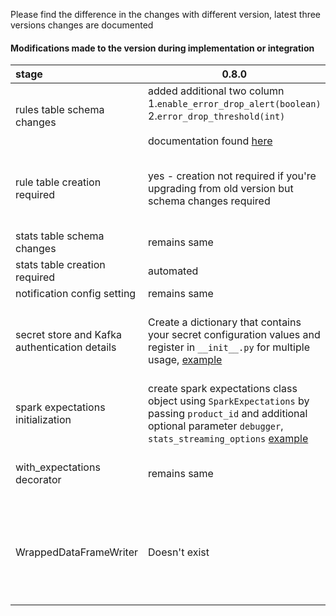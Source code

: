 Please find the difference in the changes with different version, latest three versions changes are documented

#### Modifications made to the version during implementation or integration



| stage                                         | 0.8.0                                                                                                                                                                                                                                        | 1.0.0                                                                                                                    |   
|:----------------------------------------------|----------------------------------------------------------------------------------------------------------------------------------------------------------------------------------------------------------------------------------------------|--------------------------------------------------------------------------------------------------------------------------|
| rules table schema changes                    | added additional two column <br> 1.`enable_error_drop_alert(boolean)` <br> 2.`error_drop_threshold(int)` <br><br> documentation found [here](https://engineering.nike.com/spark-expectations/0.8.1/getting-started/setup/)                  | Remains same                                                                                                             |                                               
| rule table creation required                  | yes - creation not required if you're upgrading from old version but schema changes required                                                                                                                                                 | yes - creation not required if you're upgrading from old version but schema changes required                             |       
| stats table schema changes                    | remains same                                                                                                                                                                                                                                 | Remains Same                                                                                                             |                               
| stats table creation required                 | automated                                                                                                                                                                                                                                    | Remains Same                                                                                                             |
| notification config setting                   | remains same                                                                                                                                                                                                                                 | Remains Same                                                                                                             |
| secret store and Kafka authentication details | Create a dictionary that contains your secret configuration values and register in `__init__.py` for multiple usage, [example](https://engineering.nike.com/spark-expectations/0.8.1/examples/)                                              | Remains Same. You can disable streaming if needed, in SparkExpectations class                                            |
| spark expectations initialization             | create spark expectations class object using `SparkExpectations` by passing `product_id` and additional optional parameter `debugger`, `stats_streaming_options`  [example](https://engineering.nike.com/spark-expectations/0.8.1/examples/) | New arguments are added. Please follow this - [example](https://engineering.nike.com/spark-expectations/1.0.0/examples/) |
| with_expectations decorator                   | remains same                                                                                                                                                                                                                                 | New arguments are added. Please follow this - [example](https://engineering.nike.com/spark-expectations/1.0.0/examples/) |
| WrappedDataFrameWriter                        | Doesn't exist                                                                                                                                                                                                                                | This is new and users need to provider the writer object to record the spark conf that need to be used while writing - [example](https://engineering.nike.com/spark-expectations/1.0.0/examples/)  |


  
